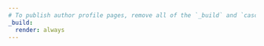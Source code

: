 ```yaml
---
# To publish author profile pages, remove all of the `_build` and `cascade` settings below.
_build:
  render: always
---
```

